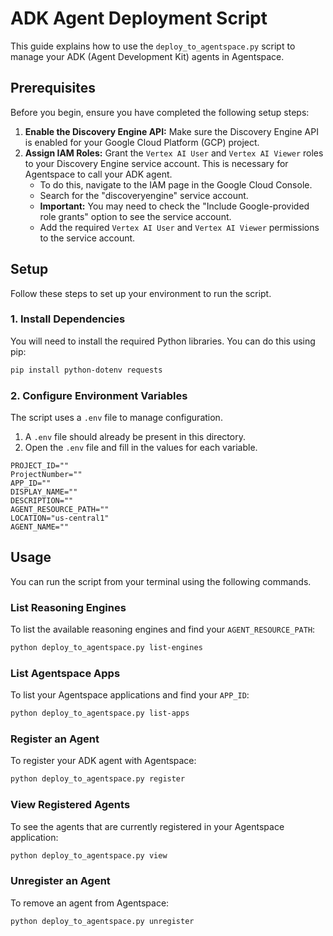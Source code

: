 # ADK Agent Deployment Script

This guide explains how to use the `deploy_to_agentspace.py` script to manage your ADK (Agent Development Kit) agents in Agentspace.

## Prerequisites

Before you begin, ensure you have completed the following setup steps:

1.  **Enable the Discovery Engine API:** Make sure the Discovery Engine API is enabled for your Google Cloud Platform (GCP) project.
2.  **Assign IAM Roles:** Grant the `Vertex AI User` and `Vertex AI Viewer` roles to your Discovery Engine service account. This is necessary for Agentspace to call your ADK agent.
    *   To do this, navigate to the IAM page in the Google Cloud Console.
    *   Search for the "discoveryengine" service account.
    *   **Important:** You may need to check the "Include Google-provided role grants" option to see the service account.
    *   Add the required `Vertex AI User` and `Vertex AI Viewer` permissions to the service account.

## Setup

Follow these steps to set up your environment to run the script.

### 1. Install Dependencies

You will need to install the required Python libraries. You can do this using pip:

```bash
pip install python-dotenv requests
```

### 2. Configure Environment Variables

The script uses a `.env` file to manage configuration. 

1.  A `.env` file should already be present in this directory. 
2.  Open the `.env` file and fill in the values for each variable. 

```
PROJECT_ID=""
ProjectNumber=""
APP_ID=""
DISPLAY_NAME=""
DESCRIPTION=""
AGENT_RESOURCE_PATH=""
LOCATION="us-central1"
AGENT_NAME=""
```

## Usage

You can run the script from your terminal using the following commands.

### List Reasoning Engines

To list the available reasoning engines and find your `AGENT_RESOURCE_PATH`:

```bash
python deploy_to_agentspace.py list-engines
```

### List Agentspace Apps

To list your Agentspace applications and find your `APP_ID`:

```bash
python deploy_to_agentspace.py list-apps
```

### Register an Agent

To register your ADK agent with Agentspace:

```bash
python deploy_to_agentspace.py register
```

### View Registered Agents

To see the agents that are currently registered in your Agentspace application:

```bash
python deploy_to_agentspace.py view
```

### Unregister an Agent

To remove an agent from Agentspace:

```bash
python deploy_to_agentspace.py unregister
```
